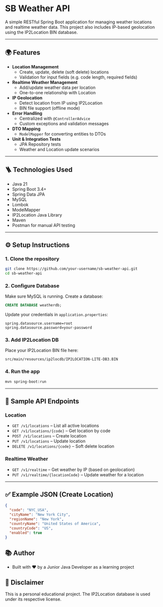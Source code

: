 # SB Weather API

A simple RESTful Spring Boot application for managing weather locations and realtime weather data. This project also includes IP-based geolocation using the IP2Location BIN database.

---

## 🌍 Features

- **Location Management**
    - Create, update, delete (soft delete) locations
    - Validation for input fields (e.g. code length, required fields)
- **Realtime Weather Management**
    - Add/update weather data per location
    - One-to-one relationship with Location
- **IP Geolocation**
    - Detect location from IP using IP2Location
    - BIN file support (offline mode)
- **Error Handling**
    - Centralized with `@ControllerAdvice`
    - Custom exceptions and validation messages
- **DTO Mapping**
    - `ModelMapper` for converting entities to DTOs
- **Unit & Integration Tests**
    - JPA Repository tests
    - Weather and Location update scenarios

---

## 🪜 Technologies Used

- Java 21
- Spring Boot 3.4+
- Spring Data JPA
- MySQL
- Lombok
- ModelMapper
- IP2Location Java Library
- Maven
- Postman for manual API testing

---

## ⚙️ Setup Instructions

### 1. Clone the repository
```bash
git clone https://github.com/your-username/sb-weather-api.git
cd sb-weather-api
```

### 2. Configure Database
Make sure MySQL is running. Create a database:
```sql
CREATE DATABASE weatherdb;
```

Update your credentials in `application.properties`:
```properties
spring.datasource.username=root
spring.datasource.password=your-password
```

### 3. Add IP2Location DB
Place your IP2Location BIN file here:
```
src/main/resources/ip2locdb/IP2LOCATION-LITE-DB3.BIN
```

### 4. Run the app
```bash
mvn spring-boot:run
```

---

## 🚀 Sample API Endpoints

### Location
- `GET /v1/locations` – List all active locations
- `GET /v1/locations/{code}` – Get location by code
- `POST /v1/locations` – Create location
- `PUT /v1/locations` – Update location
- `DELETE /v1/locations/{code}` – Soft delete location

### Realtime Weather
- `GET /v1/realtime` – Get weather by IP (based on geolocation)
- `PUT /v1/realtime/{locationCode}` – Update weather for a location

---

## ✅ Example JSON (Create Location)
```json
{
  "code": "NYC_USA",
  "cityName": "New York City",
  "regionName": "New York",
  "countryName": "United States of America",
  "countryCode": "US",
  "enabled": true
}
```

## 📚 Author
- Built with ❤️ by a Junior Java Developer as a learning project

## 🚫 Disclaimer
This is a personal educational project. The IP2Location database is used under its respective license.

